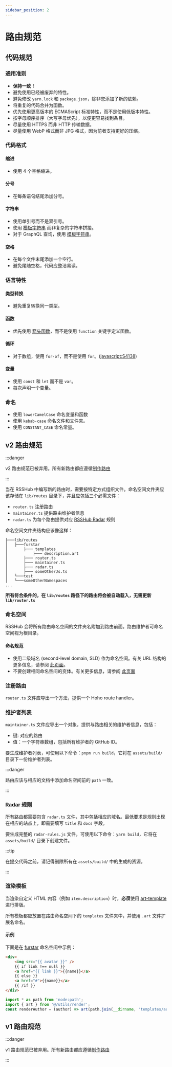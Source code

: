 ```yaml
---
sidebar_position: 2
---
```


# 路由规范

## 代码规范

### 通用准则

-   **保持一致！**
-   避免使用已经被废弃的特性。
-   避免修改 `yarn.lock` 和 `package.json`，除非您添加了新的依赖。
-   将重复的代码合并为函数。
-   优先使用更高版本的 ECMAScript 标准特性，而不是使用低版本特性。
-   按字母顺序排序（大写字母优先），以便更容易找到条目。
-   尽量使用 HTTPS 而非 HTTP 传输数据。
-   尽量使用 WebP 格式而非 JPG 格式，因为前者支持更好的压缩。

### 代码格式

#### 缩进

-   使用 4 个空格缩进。

#### 分号

-   在每条语句结尾添加分号。

#### 字符串

-   使用单引号而不是双引号。
-   使用 [模板字符串](https://developer.mozilla.org/docs/Web/JavaScript/Reference/Template_literals) 而非复杂的字符串拼接。
-   对于 GraphQL 查询，使用 [模板字符串](https://developer.mozilla.org/docs/Web/JavaScript/Reference/Template_literals)。

#### 空格

-   在每个文件末尾添加一个空行。
-   避免尾随空格，代码应整洁易读。

### 语言特性

#### 类型转换

-   避免重复转换同一类型。

#### 函数

-   优先使用 [箭头函数](https://developer.mozilla.org/docs/Web/JavaScript/Reference/Functions/Arrow_functions)，而不是使用 `function` 关键字定义函数。

#### 循环

-   对于数组，使用 `for-of`，而不是使用 `for`。([javascript:S4138](https://rules.sonarsource.com/javascript/RSPEC-4138))

#### 变量

-   使用 `const` 和 `let` 而不是 `var`。
-   每次声明一个变量。

### 命名

-   使用 `lowerCamelCase` 命名变量和函数
-   使用 `kebab-case` 命名文件和文件夹。
-   使用 `CONSTANT_CASE` 命名常量。

## v2 路由规范

:::danger

v2 路由规范已被弃用。所有新路由都应遵循[制作路由](/joinus/new-rss/start-code)

:::

当在 RSSHub 中编写新的路由时，需要按特定方式组织文件。命名空间文件夹应该存储在 `lib/routes` 目录下，并且应包括三个必需文件：

-   `router.ts` 注册路由
-   `maintainer.ts` 提供路由维护者信息
-   `radar.ts` 为每个路由提供对应 [RSSHub Radar](https://github.com/DIYgod/RSSHub-Radar) 规则

命名空间文件夹结构应该像这样：

    ├───lib/routes
    │   ├───furstar
    │       ├─── templates
    │           ├─── description.art
    │       ├─── router.ts
    │       ├─── maintainer.ts
    │       ├─── radar.ts
    │       ├─── someOtherJs.ts
    │   └───test
    │   └───someOtherNamespaces
    ...

**所有符合条件的，在 `lib/routes` 路径下的路由将会被自动载入，无需更新 `lib/router.ts`**

### 命名空间

RSSHub 会将所有路由命名空间的文件夹名附加到路由前面。路由维护者可命名空间视为根目录。

#### 命名规范

-   使用二级域名 (second-level domain, SLD) 作为命名空间。有关 URL 结构的更多信息，请参阅 [此页面](/zh/joinus/new-radar#顶层对象键)。
-   不要创建相同命名空间的变体。有关更多信息，请参阅 [此页面](/zh/joinus/new-rss/before-start#创建命名空间)

### 注册路由

`router.ts` 文件应导出一个方法，提供一个 Hoho route handler。

### 维护者列表

`maintainer.ts` 文件应导出一个对象，提供与路由相关的维护者信息，包括：

-   键: 对应的路由
-   值：一个字符串数组，包括所有维护者的 GitHub ID。

要生成维护者列表，可使用以下命令：`pnpm run build`，它将在 `assets/build/` 目录下一份维护者列表。

:::danger

路由应该与相应的文档中添加命名空间前的 `path` 一致。

:::

### Radar 规则

所有路由都需要包含 `radar.ts` 文件，其中包括相应的域名。最低要求是规则出现在相应的站点上，即需要填写 `title` 和 `docs` 字段。

要生成完整的 `radar-rules.js` 文件，可使用以下命令：`yarn build`，它将在 `assets/build/` 目录下创建文件。

:::tip

在提交代码之前，请记得删除所有在 `assets/build/` 中的生成的资源。

:::

### 渲染模板

当渲染自定义 HTML 内容（例如 `item.description`）时，**必须**使用 [art-template](https://aui.github.io/art-template/) 进行排版。

所有模板都应放置在路由命名空间下的 `templates` 文件夹中，并使用 `.art` 文件扩展名命名。

#### 示例

下面是在 [furstar](https://github.com/DIYgod/RSSHub/blob/master/lib/routes/furstar) 命名空间中示例：

<!-- markdownlint-disable MD046 -->

```html
<div>
    <img src="{{ avatar }}" />
    {{ if link !== null }}
    <a href="{{ link }}">{{name}}</a>
    {{ else }}
    <a href="#">{{name}}</a>
    {{ /if }}
</div>
```

```js
import * as path from 'node:path';
import { art } from '@/utils/render';
const renderAuthor = (author) => art(path.join(__dirname, 'templates/author.art'), author);
```

<!-- markdownlint-enable MD046 -->

## v1 路由规范

:::danger

v1 路由规范已被弃用。所有新路由都应遵循[制作路由](/joinus/new-rss/start-code)

:::
